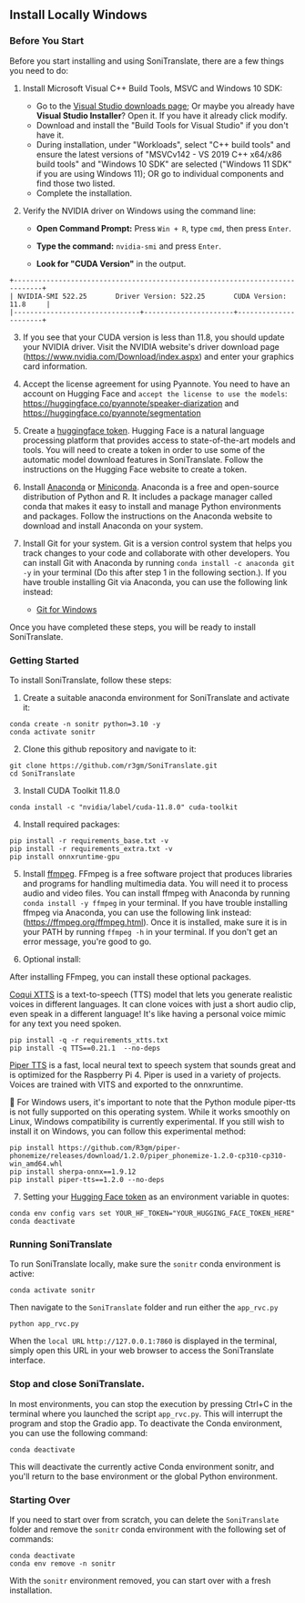 ## Install Locally Windows

### Before You Start

Before you start installing and using SoniTranslate, there are a few things you need to do:

1. Install Microsoft Visual C++ Build Tools, MSVC and Windows 10 SDK:

    * Go to the [Visual Studio downloads page](https://visualstudio.microsoft.com/visual-cpp-build-tools/); Or maybe you already have **Visual Studio Installer**? Open it. If you have it already click modify.
    * Download and install the "Build Tools for Visual Studio" if you don't have it.
    * During installation, under "Workloads", select "C++ build tools" and ensure the latest versions of "MSVCv142 - VS 2019 C++ x64/x86 build tools" and "Windows 10 SDK"  are selected ("Windows 11 SDK" if you are using Windows 11); OR go to individual components and find those two listed.
    * Complete the installation.

2. Verify the NVIDIA driver on Windows using the command line:

    * **Open Command Prompt:** Press `Win + R`, type `cmd`, then press `Enter`.

    * **Type the command:** `nvidia-smi` and press `Enter`.

    * **Look for "CUDA Version"** in the output.

```
+-----------------------------------------------------------------------------+
| NVIDIA-SMI 522.25       Driver Version: 522.25       CUDA Version: 11.8     |
|-------------------------------+----------------------+----------------------+
```

3. If you see that your CUDA version is less than 11.8, you should update your NVIDIA driver. Visit the NVIDIA website's driver download page (https://www.nvidia.com/Download/index.aspx) and enter your graphics card information.

4. Accept the license agreement for using Pyannote. You need to have an account on Hugging Face and `accept the license to use the models`: https://huggingface.co/pyannote/speaker-diarization and https://huggingface.co/pyannote/segmentation
5. Create a [huggingface token](https://huggingface.co/settings/tokens). Hugging Face is a natural language processing platform that provides access to state-of-the-art models and tools. You will need to create a token in order to use some of the automatic model download features in SoniTranslate. Follow the instructions on the Hugging Face website to create a token.
6. Install [Anaconda](https://www.anaconda.com/) or [Miniconda](https://docs.anaconda.com/free/miniconda/miniconda-install/). Anaconda is a free and open-source distribution of Python and R. It includes a package manager called conda that makes it easy to install and manage Python environments and packages. Follow the instructions on the Anaconda website to download and install Anaconda on your system.
7. Install Git for your system. Git is a version control system that helps you track changes to your code and collaborate with other developers. You can install Git with Anaconda by running `conda install -c anaconda git -y` in your terminal (Do this after step 1 in the following section.). If you have trouble installing Git via Anaconda, you can use the following link instead:
   - [Git for Windows](https://git-scm.com/download/win)

Once you have completed these steps, you will be ready to install SoniTranslate.

### Getting Started

To install SoniTranslate, follow these steps:

1. Create a suitable anaconda environment for SoniTranslate and activate it:

```
conda create -n sonitr python=3.10 -y
conda activate sonitr
```

2. Clone this github repository and navigate to it:
```
git clone https://github.com/r3gm/SoniTranslate.git
cd SoniTranslate
```
3. Install CUDA Toolkit 11.8.0

```
conda install -c "nvidia/label/cuda-11.8.0" cuda-toolkit
```

4. Install required packages:

```
pip install -r requirements_base.txt -v
pip install -r requirements_extra.txt -v
pip install onnxruntime-gpu
```

5. Install [ffmpeg](https://ffmpeg.org/download.html). FFmpeg is a free software project that produces libraries and programs for handling multimedia data. You will need it to process audio and video files. You can install ffmpeg with Anaconda by running `conda install -y ffmpeg` in your terminal. If you have trouble installing ffmpeg via Anaconda, you can use the following link instead: (https://ffmpeg.org/ffmpeg.html). Once it is installed, make sure it is in your PATH by running `ffmpeg -h` in your terminal. If you don't get an error message, you're good to go.

6. Optional install:

After installing FFmpeg, you can install these optional packages.

[Coqui XTTS](https://github.com/coqui-ai/TTS) is a text-to-speech (TTS) model that lets you generate realistic voices in different languages. It can clone voices with just a short audio clip, even speak in a different language! It's like having a personal voice mimic for any text you need spoken.

```
pip install -q -r requirements_xtts.txt
pip install -q TTS==0.21.1  --no-deps
```

[Piper TTS](https://github.com/rhasspy/piper) is a fast, local neural text to speech system that sounds great and is optimized for the Raspberry Pi 4. Piper is used in a variety of projects. Voices are trained with VITS and exported to the onnxruntime.

🚧 For Windows users, it's important to note that the Python module piper-tts is not fully supported on this operating system. While it works smoothly on Linux, Windows compatibility is currently experimental. If you still wish to install it on Windows, you can follow this experimental method:

```
pip install https://github.com/R3gm/piper-phonemize/releases/download/1.2.0/piper_phonemize-1.2.0-cp310-cp310-win_amd64.whl
pip install sherpa-onnx==1.9.12
pip install piper-tts==1.2.0 --no-deps
```

7. Setting your [Hugging Face token](https://huggingface.co/settings/tokens) as an environment variable in quotes:

```
conda env config vars set YOUR_HF_TOKEN="YOUR_HUGGING_FACE_TOKEN_HERE"
conda deactivate
```


### Running SoniTranslate

To run SoniTranslate locally, make sure the `sonitr` conda environment is active:

```
conda activate sonitr
```

Then navigate to the `SoniTranslate` folder and run either the `app_rvc.py`

```
python app_rvc.py
```
When the `local URL` `http://127.0.0.1:7860` is displayed in the terminal, simply open this URL in your web browser to access the SoniTranslate interface.

### Stop and close SoniTranslate.

In most environments, you can stop the execution by pressing Ctrl+C in the terminal where you launched the script `app_rvc.py`. This will interrupt the program and stop the Gradio app.
To deactivate the Conda environment, you can use the following command:

```
conda deactivate
```

This will deactivate the currently active Conda environment sonitr, and you'll return to the base environment or the global Python environment.

### Starting Over

If you need to start over from scratch, you can delete the `SoniTranslate` folder and remove the `sonitr` conda environment with the following set of commands:

```
conda deactivate
conda env remove -n sonitr
```

With the `sonitr` environment removed, you can start over with a fresh installation.
